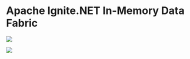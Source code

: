 # Apache Ignite.NET In-Memory Data Fabric

<a href="https://www.nuget.org/packages?q=Apache.Ignite"><img src="https://img.shields.io/nuget/v/Apache.Ignite.svg" /></a>

<a href="http://ci.ignite.apache.org/viewType.html?buildTypeId=IgniteTests_IgnitePlatformNet&branch_IgniteTests=%3Cdefault%3E"><img src="http://ci.ignite.apache.org/app/rest/builds/buildType:(id:IgniteTests_IgnitePlatformNet)/statusIcon" /></a>